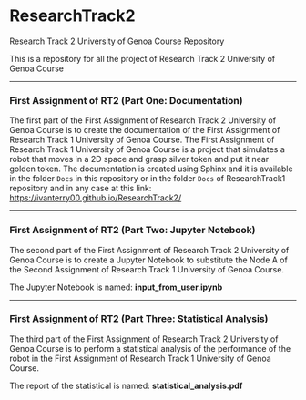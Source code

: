 # ResearchTrack2
Research Track 2 University of Genoa Course Repository

This is a repository for all the project of Research Track 2 University of Genoa Course

----------------------------------------------------------------------------------
### First Assignment of RT2 (Part One: Documentation)
The first part of the First Assignment of Research Track 2 University of Genoa Course is to create the documentation of the First Assignment of Research Track 
1 University of Genoa Course. The First Assignment of Research Track 1 University of Genoa Course is a project that simulates a robot that moves in a 2D space 
and grasp silver token and put it near golden token.
The documentation is created using Sphinx and it is available in the folder `Docs` in this repository or in  the folder `Docs` of ResearchTrack1 repository and in any case at this link: <a href="https://ivanterry00.github.io/ResearchTrack2/">https://ivanterry00.github.io/ResearchTrack2/</a>

----------------------------------------------------------------------------------
### First Assignment of RT2 (Part Two: Jupyter Notebook)

The second part of the First Assignment of Research Track 2 University of Genoa Course is to create a Jupyter Notebook to substitute the Node A of the Second Assignment of Research Track 1 University of Genoa Course.

The Jupyter Notebook is named: **input_from_user.ipynb**

----------------------------------------------------------------------------------
### First Assignment of RT2 (Part Three: Statistical Analysis)
The third part of the First Assignment of Research Track 2 University of Genoa Course is to perform a statistical analysis of the performance of the robot in the First Assignment of Research Track 1 University of Genoa Course.

The report of the statistical is named: **statistical_analysis.pdf**
